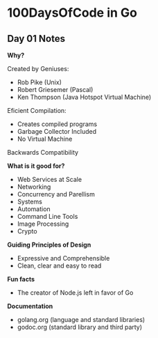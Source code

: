 # 100DaysOfCode in Go

## Day 01 Notes

**Why?**

Created by Geniuses:

- Rob Pike (Unix)
- Robert Griesemer (Pascal)
- Ken Thompson (Java Hotspot Virtual Machine)

Eficient Compilation:

- Creates compiled programs
- Garbage Collector Included
- No Virtual Machine

Backwards Compatibility

**What is it good for?**

- Web Services at Scale
- Networking
- Concurrency and Parellism 
- Systems
- Automation
- Command Line Tools
- Image Processing
- Crypto

**Guiding Principles of Design**

- Expressive and Comprehensible
- Clean, clear and easy to read

**Fun facts**

- The creator of Node.js left in favor of Go

**Documentation**

- golang.org (language and standard libraries)
- godoc.org (standard library and third party)


